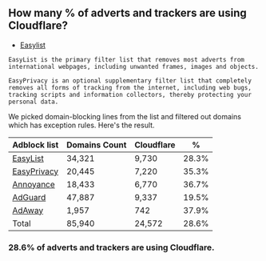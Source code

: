 ## How many % of adverts and trackers are using Cloudflare?


- [Easylist](https://web.archive.org/web/20210516110248/https://easylist.to/)
```
EasyList is the primary filter list that removes most adverts from international webpages, including unwanted frames, images and objects.

EasyPrivacy is an optional supplementary filter list that completely removes all forms of tracking from the internet, including web bugs, tracking scripts and information collectors, thereby protecting your personal data.
```


We picked domain-blocking lines from the list and filtered out domains which has exception rules.
Here's the result.


| Adblock list | Domains Count | Cloudflare | % |
| --- | --- | --- | --- |
| [EasyList](https://easylist.to/easylist/easylist.txt) | 34,321 | 9,730 | 28.3% |
| [EasyPrivacy](https://easylist.to/easylist/easyprivacy.txt) | 20,445 | 7,220 | 35.3% |
| [Annoyance](https://secure.fanboy.co.nz/fanboy-annoyance.txt) | 18,433 | 6,770 | 36.7% |
| [AdGuard](https://adguardteam.github.io/AdGuardSDNSFilter/Filters/filter.txt) | 47,887 | 9,337 | 19.5% |
| [AdAway](https://raw.githubusercontent.com/AdAway/adaway.github.io/master/hosts.txt) | 1,957 | 742 | 37.9% |
| Total | 85,940 | 24,572 | 28.6% |


### 28.6% of adverts and trackers are using Cloudflare.